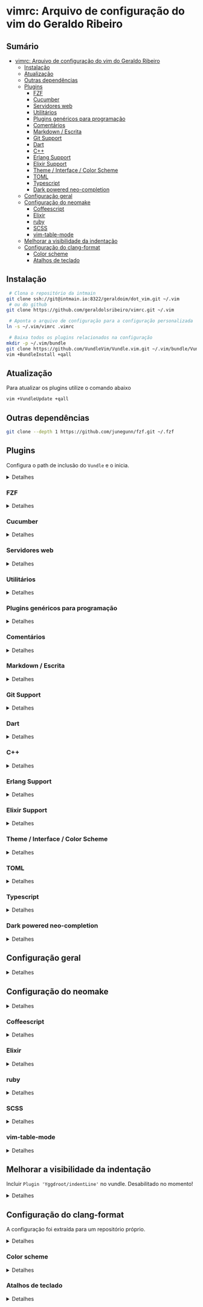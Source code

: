 [//]: <> (Documentação gerada com intmain_docmd)
# vimrc: Arquivo de configuração do vim do Geraldo Ribeiro

## Sumário

* [vimrc: Arquivo de configuração do vim do Geraldo Ribeiro](#vimrc:-arquivo-de-configuração-do-vim-do-geraldo-ribeiro)
  * [Instalação](#instalação)
  * [Atualização](#atualização)
  * [Outras dependências](#outras-dependências)
  * [Plugins](#plugins)
      * [FZF](#fzf)
      * [Cucumber](#cucumber)
      * [Servidores web](#servidores-web)
      * [Utilitários](#utilitários)
      * [Plugins genéricos para programação](#plugins-genéricos-para-programação)
      * [Comentários](#comentários)
      * [Markdown / Escrita](#markdown-/-escrita)
      * [Git Support](#git-support)
      * [Dart](#dart)
      * [C++](#c++)
      * [Erlang Support](#erlang-support)
      * [Elixir Support ](#elixir-support-)
      * [Theme / Interface / Color Scheme](#theme-/-interface-/-color-scheme)
      * [TOML](#toml)
      * [Typescript](#typescript)
      * [Dark powered neo-completion](#dark-powered-neo-completion)
  * [Configuração geral](#configuração-geral)
  * [Configuração do neomake](#configuração-do-neomake)
      * [Coffeescript](#coffeescript)
      * [Elixir](#elixir)
      * [ruby ](#ruby-)
      * [SCSS](#scss)
      * [vim-table-mode](#vim-table-mode)
  * [Melhorar a visibilidade da indentação](#melhorar-a-visibilidade-da-indentação)
  * [Configuração do clang-format](#configuração-do-clang-format)
      * [Color scheme](#color-scheme)
      * [Atalhos de teclado](#atalhos-de-teclado)


## Instalação

```bash
 # Clona o repositório da intmain
git clone ssh://git@intmain.io:8322/geraldoim/dot_vim.git ~/.vim
 # ou do github
git clone https://github.com/geraldolsribeiro/vimrc.git ~/.vim

 # Aponta o arquivo de configuração para a configuração personalizada
ln -s ~/.vim/vimrc .vimrc

 # Baixa todos os plugins relacionados na configuração
mkdir -p ~/.vim/bundle
git clone https://github.com/VundleVim/Vundle.vim.git ~/.vim/bundle/Vundle.vim
vim +BundleInstall +qall
```

## Atualização

Para atualizar os plugins utilize o comando abaixo

```bash
vim +VundleUpdate +qall
```

## Outras dependências

```bash
git clone --depth 1 https://github.com/junegunn/fzf.git ~/.fzf
```


## Plugins

Configura o path de inclusão do `Vundle` e o inicia.

<details>
<summary>Detalhes</summary>
<p>

```vim
set rtp+=~/.vim/bundle/Vundle.vim
call vundle#begin()

Plugin 'VundleVim/Vundle.vim'
```

</p>
</details>

### FZF

<details>
<summary>Detalhes</summary>
<p>

```vim
" git clone --depth 1 https://github.com/junegunn/fzf.git ~/.fzf
" ~/.fzf/install
Plugin 'junegunn/fzf', { 'dir': '~/.fzf', 'do': './install --all' }
Plugin 'junegunn/fzf.vim'
```

</p>
</details>

### Cucumber

<details>
<summary>Detalhes</summary>
<p>

```vim
Plugin 'tpope/vim-cucumber.git'
```

</p>
</details>

### Servidores web

<details>
<summary>Detalhes</summary>
<p>

```vim
Plugin 'chr4/nginx.vim'
```

</p>
</details>

### Utilitários

<details>
<summary>Detalhes</summary>
<p>

```vim
Plugin 'powerline/powerline-fonts'
"Plugin 'geraldolsribeiro/vim-conceal'
"Plugin 'Yggdroot/indentLine'
Plugin 'scrooloose/nerdtree'
Plugin 'majutsushi/tagbar'
Plugin 'ervandew/supertab'
Plugin 'BufOnly.vim'
Plugin 'wesQ3/vim-windowswap'
Plugin 'SirVer/ultisnips'

Plugin 'godlygeek/tabular'
Plugin 'ctrlpvim/ctrlp.vim'
Plugin 'benmills/vimux'
Plugin 'jeetsukumaran/vim-buffergator'
Plugin 'gilsondev/searchtasks.vim'
Plugin 'Shougo/neocomplete.vim'
Plugin 'tpope/vim-dispatch'
Plugin 'dhruvasagar/vim-table-mode.git'
```

</p>
</details>

### Plugins genéricos para programação

<details>
<summary>Detalhes</summary>
<p>

```vim
"Plugin 'jakedouglas/exuberant-ctags'
Plugin 'honza/vim-snippets'
Plugin 'Townk/vim-autoclose'
Plugin 'tobyS/vmustache'
Plugin 'janko-m/vim-test'
Plugin 'maksimr/vim-jsbeautify'
Plugin 'vim-syntastic/syntastic'
Plugin 'neomake/neomake'
```

</p>
</details>

### Comentários

<details>
<summary>Detalhes</summary>
<p>

```vim
Plugin 'tomtom/tcomment_vim'
Para definir o comentário para um novo tipo use:
"   Para definir o comentário para um novo tipo use:

"   
```
"   ```
autocmd FileType xyz set commentstring=#\ %s
"   autocmd FileType xyz set commentstring=#\ %s
```
"   ```
"
* `g<` descomenta a seleção
"   * `g<` descomenta a seleção
* `g>` comenta a seleção
"   * `g>` comenta a seleção
* `leader_p` comenta parágrafo
"   * `leader_p` comenta parágrafo
```

</p>
</details>

### Markdown / Escrita

<details>
<summary>Detalhes</summary>
<p>

```vim
Plugin 'reedes/vim-pencil'
Plugin 'tpope/vim-markdown'
Plugin 'jtratner/vim-flavored-markdown'
Plugin 'LanguageTool'
Plugin 'vim-pandoc/vim-pandoc'
Plugin 'vim-pandoc/vim-pandoc-syntax'
Plugin 'junegunn/vim-emoji'
"Plugin 'kyuhi/vim-emoji-complete' " dá pau com o git

" Encontra erros de escrita
Plugin 'reedes/vim-wordy'
Plugin 'reedes/vim-lexical'
" Desabilitado por padrão
let g:pandoc#biblio#use_bibtool=1
```

</p>
</details>

### Git Support

<details>
<summary>Detalhes</summary>
<p>

```vim
Plugin 'kablamo/vim-git-log'
Plugin 'gregsexton/gitv'
Plugin 'tpope/vim-fugitive'
"Plugin 'jaxbot/github-issues.vim'   " lerda muito
```

</p>
</details>

### Dart

<details>
<summary>Detalhes</summary>
<p>

```vim
Plugin 'dart-lang/dart-vim-plugin'
" Enable HTML syntax highlighting inside Dart strings with let dart_html_in_string=v:true (default false).
" Disable highlighting of core library classes with let dart_corelib_highlight=v:false (default true).
" Enable Dart style guide syntax (like 2-space indentation) with let dart_style_guide = 2
" Enable DartFmt execution on buffer save with let dart_format_on_save = 1
```

</p>
</details>

### C++

<details>
<summary>Detalhes</summary>
<p>

```vim
" This file contains additional syntax highlighting that I use for C++11/14/17
Plugin 'octol/vim-cpp-enhanced-highlight'
```

</p>
</details>

### Erlang Support

<details>
<summary>Detalhes</summary>
<p>

```vim
Plugin 'vim-erlang/vim-erlang-tags'
Plugin 'vim-erlang/vim-erlang-runtime'
Plugin 'vim-erlang/vim-erlang-omnicomplete'
Plugin 'vim-erlang/vim-erlang-compiler'
```

</p>
</details>

### Elixir Support 

<details>
<summary>Detalhes</summary>
<p>

```vim
Plugin 'elixir-lang/vim-elixir'
Plugin 'avdgaag/vim-phoenix'
Plugin 'mmorearty/elixir-ctags'
Plugin 'mattreduce/vim-mix'
Plugin 'BjRo/vim-extest'
Plugin 'frost/vim-eh-docs'
Plugin 'slashmili/alchemist.vim'
Plugin 'tpope/vim-endwise'
Plugin 'jadercorrea/elixir_generator.vim'
```

</p>
</details>

### Theme / Interface / Color Scheme

<details>
<summary>Detalhes</summary>
<p>

```vim
Plugin 'flazz/vim-colorschemes'
Plugin 'agude/vim-eldar'
"Plugin 'altercation/vim-colors-solarized'
"Plugin 'larsbs/vimtom' "Vim Vimtom Colorscheme - saporra só funciona no gui
Plugin 'AnsiEsc.vim'
Plugin 'ryanoasis/vim-devicons'
Plugin 'vim-airline/vim-airline'
Plugin 'vim-airline/vim-airline-themes'
Plugin 'sjl/badwolf'
Plugin 'tomasr/molokai'
Plugin 'morhetz/gruvbox'
Plugin 'zenorocha/dracula-theme', {'rtp': 'vim/'}
Plugin 'junegunn/limelight.vim'
Plugin 'mkarmona/colorsbox'
Plugin 'romainl/Apprentice'
Plugin 'Lokaltog/vim-distinguished'
Plugin 'chriskempson/base16-vim'
Plugin 'w0ng/vim-hybrid'
Plugin 'AlessandroYorba/Sierra'
Plugin 'daylerees/colour-schemes'
Plugin 'effkay/argonaut.vim'
Plugin 'ajh17/Spacegray.vim'
Plugin 'atelierbram/Base2Tone-vim'
Plugin 'colepeters/spacemacs-theme.vim'
```

</p>
</details>

### TOML

<details>
<summary>Detalhes</summary>
<p>

```vim
Plugin 'cespare/vim-toml'
```

</p>
</details>

### Typescript

<details>
<summary>Detalhes</summary>
<p>

```vim
Plugin 'Quramy/tsuquyomi'
Plugin 'leafgarland/typescript-vim.git'
let g:typescript_compiler_binary = 'tsc'
let g:typescript_compiler_options = ''
let g:tsuquyomi_disable_quickfix = 1
let g:syntastic_typescript_checkers = ['tsuquyomi'] " You shouldn't use 'tsc' checker.

autocmd BufNewFile,BufRead *.ts set syntax=typescript
```

</p>
</details>

### Dark powered neo-completion

<details>
<summary>Detalhes</summary>
<p>

```vim

"if has('nvim')
"  Plugin 'Shougo/deoplete.nvim', { 'do': ':UpdateRemotePlugins' }
"else
"  Plugin 'Shougo/deoplete.nvim'
"  Plugin 'roxma/nvim-yarp'
"  Plugin 'roxma/vim-hug-neovim-rpc'
"endif 

"let g:deoplete#enable_at_startup = 1
```

</p>
</details>

## Configuração geral

<details>
<summary>Detalhes</summary>
<p>

```vim
" OSX stupid backspace fix
set backspace=indent,eol,start

let g:elite_mode=1
```

</p>
</details>

## Configuração do neomake

<details>
<summary>Detalhes</summary>
<p>

```vim
let g:neomake_open_list = 2
let g:neomake_verbose=3
let g:neomake_logfile='/tmp/neomake_error.log'
let g:neomake_highlight_columns=1
```

</p>
</details>

### Coffeescript

<details>
<summary>Detalhes</summary>
<p>

```vim
npm install -g coffeelint
"   npm install -g coffeelint
let g:neomake_coffeescript_enabled_makers = ['coffeelint']
let g:syntastic_coffee_coffeelint_args = "--csv --file ~/coffeelint.json"
```

</p>
</details>

### Elixir

<details>
<summary>Detalhes</summary>
<p>

```vim
let g:neomake_elixir_enabled_makers = ['mix', 'credo', 'dogma']
```

</p>
</details>

### ruby 

<details>
<summary>Detalhes</summary>
<p>

```vim

```

</p>
</details>

### SCSS

<details>
<summary>Detalhes</summary>
<p>

```vim
let g:neomake_scss_enabled_markers = ['scss-lint']
```

</p>
</details>

### vim-table-mode

<details>
<summary>Detalhes</summary>
<p>

```vim
" tabelas em formato markdown
let g:table_mode_corner='|'
```

</p>
</details>

## Melhorar a visibilidade da indentação

Incluir `Plugin 'Yggdroot/indentLine'` no vundle.
Desabilitado no momento!
<details>
<summary>Detalhes</summary>
<p>

```vim
let g:indentLine_char = '▏'
let g:indentLine_setColors = 1
let g:indentLine_color_term = 239
let g:indentLine_setConceal = 0
```

</p>
</details>

## Configuração do clang-format

A configuração foi extraída para um repositório próprio.

<details>
<summary>Detalhes</summary>
<p>

```vim
" git clone ssh://git@intmain.io:8322/geraldoim/dot_clang_format.git ~/.clang
" ln -sf ~/.clang/clang-format ~/.clang-format

" map to <Leader>cf in C++ code
autocmd FileType c,cpp,objc nnoremap <buffer><Leader>cf :<C-u>ClangFormat<CR>
autocmd FileType c,cpp,objc vnoremap <buffer><Leader>cf :ClangFormat<CR>
" if you install vim-operator-user
autocmd FileType c,cpp,objc map <buffer><Leader>x <Plug>(operator-clang-format)
" Toggle auto formatting:
nmap <Leader>C :ClangFormatAutoToggle<CR>
```

</p>
</details>

### Color scheme

<details>
<summary>Detalhes</summary>
<p>

```vim
set background=dark
"colorscheme eldar
"colorscheme abbott
"colorscheme wombat
"colorscheme vimtom
colorscheme molokai
```

</p>
</details>

### Atalhos de teclado

<details>
<summary>Detalhes</summary>
<p>

```vim
map <C-n> :NERDTreeToggle<CR>
map <C-m> :TagbarToggle<CR>

" Alterna entre as tabs
nmap <leader>1 <Plug>AirlineSelectTab1
nmap <leader>2 <Plug>AirlineSelectTab2
nmap <leader>3 <Plug>AirlineSelectTab3
nmap <leader>4 <Plug>AirlineSelectTab4
nmap <leader>5 <Plug>AirlineSelectTab5
nmap <leader>6 <Plug>AirlineSelectTab6
nmap <leader>7 <Plug>AirlineSelectTab7
nmap <leader>8 <Plug>AirlineSelectTab8

" -------------------------------------------------------------------
" Executar a linha atual
nmap <F12> :exec '!'.getline('.')<CR>
nmap <S-F12> :exec '!ssh vm01 "'.getline('.').'"'<CR>

" Salva o buffer atual
nmap <F2> :Gwrite<cr>
imap <F2> <c-o>:Gwrite<cr>

" Vai para o próximo buffer
nmap <F6> :bn<CR>
nmap <S-F6> :bp<CR>

" Vai para o próximo erro
nmap <F7> :cnext<CR>
nmap <S-F7> :cprev<CR>

" Compila
nmap <F9> :make<CR>

" Fecha o buffer atual
nmap <F8> :bp\|bd #<CR>

" Seleção de bloco no terminal do xfce que já usa o ctrl+shift+V para colar
:nnoremap <f4>  <c-v>

" Ctrl+P configurado acima
```

</p>
</details>

